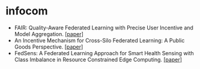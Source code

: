 # infocom
+ FAIR: Quality-Aware Federated Learning with Precise User Incentive and Model Aggregation.  [[paper]](https://ieeexplore.ieee.org/document/9488743)
+ An Incentive Mechanism for Cross-Silo Federated Learning: A Public Goods Perspective.  [[paper]](https://ieeexplore.ieee.org/document/9488705)
+ FedSens: A Federated Learning Approach for Smart Health Sensing with Class Imbalance in Resource Constrained Edge Computing.  [[paper]](https://ieeexplore.ieee.org/document/9488776)
